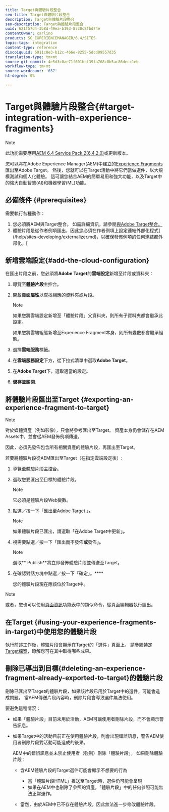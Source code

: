 ```yaml
---
title: Target與體驗片段整合
seo-title: Target與體驗片段整合
description: Target與體驗片段整合
seo-description: Target與體驗片段整合
uuid: 621f57d4-3b8d-49ea-b193-8530c8fbd74e
contentOwner: carlino
products: SG_EXPERIENCEMANAGER/6.4/SITES
topic-tags: integration
content-type: reference
discoiquuid: 6911c8e3-b12c-466e-8255-5dcd09557d35
translation-type: tm+mt
source-git-commit: 4e5d3c0ae71f601bcf39fa768c8b5ac86decc1eb
workflow-type: tm+mt
source-wordcount: '657'
ht-degree: 0%

---
```



# Target與體驗片段整合{#target-integration-with-experience-fragments}

>[!NOTE]
>
>此功能需要應用[AEM 6.4 Service Pack 2(6.4.2.0)](/help/release-notes/sp-release-notes.md)或更新版本。

您可以將在Adobe Experience Manager(AEM)中建立的[Experience Fragments](/help/sites-authoring/experience-fragments.md)匯出至Adobe Target。 然後，您就可以在Target活動中將它們當做選件，以大規模測試和個人化體驗。 這可讓您結合AEM的簡單易用和強大功能，以及Target中的強大自動智慧(AI)和機器學習(ML)功能。

## 必備條件 {#prerequisites}

需要執行各種動作：

1. 您必須將AEM與Target整合。 如需詳細資訊，請參閱[與Adobe Target整合。](/help/sites-administering/target.md)
1. 體驗片段是從作者例項匯出，因此您必須在作者例項上設定連結外部化程式](/help/sites-developing/externalizer.md)，以確保發佈例項的任何連結都外部化。[

## 新增雲端設定{#add-the-cloud-configuration}

在匯出片段之前，您必須將&#x200B;**Adobe Target**&#x200B;的&#x200B;**雲端設定**&#x200B;新增至片段或資料夾：

1. 導覽至&#x200B;**體驗片段**&#x200B;主控台。
1. 開啟&#x200B;**頁面屬性**&#x200B;以查找相應的資料夾或片段。

   >[!NOTE]
   >
   >如果您將雲端設定新增至「體驗片段」父資料夾，則所有子資料夾都會繼承此設定。
   >
   >如果您將雲端組態新增至Experience Fragment本身，則所有變數都會繼承組態。

1. 選擇&#x200B;**雲端服務**&#x200B;標籤。

1. 在&#x200B;**雲端服務設定**&#x200B;下方，從下拉式清單中選取&#x200B;**Adobe Target**。
1. 在&#x200B;**Adobe Target**&#x200B;下，選取適當的設定。

1. **儲存並關閉**.

## 將體驗片段匯出至Target {#exporting-an-experience-fragment-to-target}

>[!NOTE]
>
>對於媒體資產（例如影像），只會將參考匯出至Target。 資產本身仍會儲存在AEM Assets中，並會從AEM發佈例項傳送。
>
>因此，必須先發佈包含所有相關資產的體驗片段，再匯出至Target。

若要將體驗片段從AEM匯出至Target（在指定雲端設定後）:

1. 導覽至體驗片段主控台。
1. 選取您要匯出至目標的體驗片段。

   >[!NOTE]
   >
   >它必須是體驗片段Web變數。

1. 點選／按一下「匯出至Adobe Target **」。**

   >[!NOTE]
   >
   >如果體驗片段已匯出，請選取「在Adobe Target中更新&#x200B;**」。**

1. 視需要點選／按一下「匯出而不發佈&#x200B;**或**&#x200B;發佈&#x200B;**」。**

   >[!NOTE]
   >
   >選取** Publish**將立即發佈體驗片段並傳送至Target。

1. 在確認對話方塊中點選／按一下「確定」。****

   您的體驗片段現在應該位於Target中。

>[!NOTE]
>
>或者，您也可以使用[頁面資訊](/help/sites-authoring/author-environment-tools.md#page-information)功能表中的類似命令，從頁面編輯器執行匯出。

## 在Target {#using-your-experience-fragments-in-target}中使用您的體驗片段

執行前述工作後，體驗片段會顯示在Target的「選件」頁面上。 請參閱[特定Target檔案](https://experiencecloud.adobe.com/resources/help/en_US/target/target/aem-experience-fragments.html)，瞭解您可在其中取得哪些成果。

## 刪除已導出到目標{#deleting-an-experience-fragment-already-exported-to-target}的體驗片段

刪除已匯出至Target的體驗片段，如果該片段已用於Target中的選件，可能會造成問題。 當AEM傳送片段內容時，刪除片段會導致選件無法使用。

要避免這種情況：

* 如果「體驗片段」目前未用於活動，AEM可讓使用者刪除片段，而不會顯示警告訊息。
* 如果Target中的活動目前正在使用體驗片段，則會出現錯誤訊息，警告AEM使用者刪除片段對活動可能造成的後果。

   AEM中的錯誤訊息並未禁止使用者（強制）刪除「體驗片段」。 如果刪除體驗片段：

   * 含AEM體驗片段的Target選件可能會顯示不想要的行為

      * 當「體驗片段HTML」推送至Target時，選件仍可能會呈現
      * 如果在AEM中也刪除了參照的資產，「體驗片段」中的任何參照可能無法正常運作。
   * 當然，由於AEM中已不存在體驗片段，因此無法進一步修改體驗片段。


